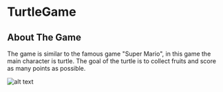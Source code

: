 # TurtleGame

## About The Game

The game is similar to the famous game "Super Mario", in this game the main character is turtle.
The goal of the turtle is to collect fruits and score as many points as possible.


![alt text](https://github.com/OlgaPariente/TurtleGame/blob/TurtleGame/MyGameImg/Logo.png?raw=true)
